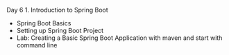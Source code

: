 Day 6 1. Introduction to Spring Boot
- Spring Boot Basics
- Setting up Spring Boot Project
- Lab: Creating a Basic Spring Boot Application with maven and start with command line
